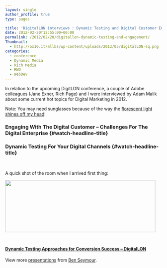 ```yaml
---
layout: single
author_profile: true
type: pages

title: 'DigitalLON interviews : Dynamic Testing and Digital Customer Engagement'
date: 2012-02-20T12:55:00+00:00
permalink: /2012/02/20/digitallon-dynamic-testing-and-engagement/
Thumbnail:
  - http://ox10.it/allbs/wp-content/uploads/2012/03/digitalLON-sq.png
categories:
  - conference
  - Dynamic Media
  - Rich Media
  - RWD
  - WebDev
---
```

In relation to the upcoming DigitLON conference, a couple of Adobe colleagues (Jane Exner, Rich Page) and I were interviewed by Adam Malik about some current hot topics for Digital Marketing in 2012.

Note: You may need sunglasses because of the way the <a title="http://en.wikipedia.org/wiki/File:The_Fluorescent_Light_Glistens_Off_Your_Head_Cover.jpg" href="http://en.wikipedia.org/wiki/File:The_Fluorescent_Light_Glistens_Off_Your_Head_Cover.jpg" target="_blank">florescent light shines off my head</a>!

### Engaging With The Digital Customer &#8211; Challenges For The Digital Enterprise {#watch-headline-title}



### Dynamic Testing For Your Digital Channels {#watch-headline-title}

&nbsp;



A quick shot of the room when I arrived first thing:

[<img class="aligncenter  wp-image-505" title="PANO_20120313_084129" src="http://ox10.it/allbs/wp-content/uploads/2012/02/PANO_20120313_084129-1024x355.jpg" alt="" width="483" height="167" srcset="/images/allbsuploads/2012/02/PANO_20120313_084129-300x104.jpg 300w, /images/allbsuploads/2012/02/PANO_20120313_084129-1024x355.jpg 1024w" sizes="(max-width: 483px) 100vw, 483px" />](http://ox10.it/allbs/wp-content/uploads/2012/02/PANO_20120313_084129.jpg)

&nbsp;

<strong style="display: block; margin: 12px 0 4px;"><a title="Dynamic Testing Approaches for Conversion Success - DigitalLON " href="http://www.slideshare.net/benseymour/dynamic-testing-approaches-for-conversion-success-digitallon">Dynamic Testing Approaches for Conversion Success &#8211; DigitalLON </a></strong>

<div id="__ss_13481456" style="width: 425px;">
  <div style="padding: 5px 0 12px;">
    View more <a href="http://www.slideshare.net/">presentations</a> from <a href="http://www.slideshare.net/benseymour">Ben Seymour</a>.
  </div>
</div>
